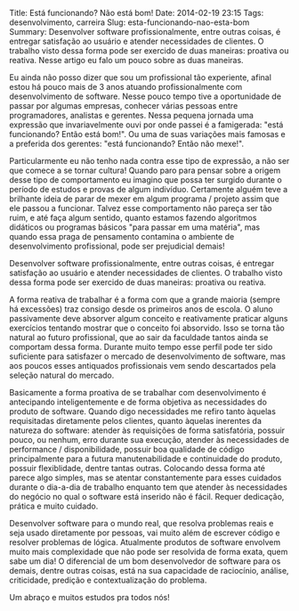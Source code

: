 Title: Está funcionando? Não está bom!
Date: 2014-02-19 23:15
Tags: desenvolvimento, carreira
Slug: esta-funcionando-nao-esta-bom  
Summary: Desenvolver software profissionalmente, entre outras coisas, é entregar satisfação ao usuário e atender necessidades de clientes. O trabalho visto dessa forma pode ser exercido de duas maneiras: proativa ou reativa. Nesse artigo eu falo um pouco sobre as duas maneiras.

Eu ainda não posso dizer que sou um profissional tão experiente, afinal estou há
pouco mais de 3 anos atuando profissionalmente com desenvolvimento de software.
Nesse pouco tempo tive a oportunidade de passar por algumas empresas, conhecer
várias pessoas entre programadores, analistas e gerentes. Nessa pequena jornada
uma expressão que invariavelmente ouvi por onde passei é a famigerada: "está
funcionando? Então está bom!". Ou uma de suas variações mais famosas e a
preferida dos gerentes: "está funcionando?  Então não mexe!".

Particularmente eu não tenho nada contra esse tipo de expressão, a não ser que
comece a se tornar cultura! Quando paro para pensar sobre a origem desse tipo de
comportamento eu imagino que possa ter surgido durante o período de estudos e
provas de algum indivíduo. Certamente alguém teve a brilhante ideia de parar de
mexer em algum programa / projeto assim que ele passou a funcionar. Talvez esse
comportamento não pareça ser tão ruim, e até faça algum sentido, quanto estamos
fazendo algoritmos didáticos ou programas básicos "para passar em uma matéria",
mas quando essa praga de pensamento contamina o ambiente de desenvolvimento
profissional, pode ser prejudicial demais!

Desenvolver software profissionalmente, entre outras coisas, é entregar
satisfação ao usuário e atender necessidades de clientes. O trabalho visto dessa
forma pode ser exercido de duas maneiras: proativa ou reativa.

A forma reativa de trabalhar é a forma com que a grande maioria (sempre há
excessões) traz consigo desde os primeiros anos de escola. O aluno passivamente
deve absorver algum conceito e reativamente praticar alguns exercícios tentando
mostrar que o conceito foi absorvido.  Isso se torna tão natural ao futuro
profissional, que ao sair da faculdade tantos ainda se comportam dessa forma.
Durante muito tempo esse perfil pode ter sido suficiente para satisfazer o
mercado de desenvolvimento de software, mas aos poucos esses antiquados
profissionais vem sendo descartados pela seleção natural do mercado.

Basicamente a forma proativa de se trabalhar com desenvolvimento é antecipando
inteligentemente e de forma objetiva as necessidades do produto de software.
Quando digo necessidades me refiro tanto àquelas requisitadas diretamente pelos
clientes, quanto àquelas inerentes da natureza do software: atender às
requisições de forma satisfatória, possuir pouco, ou nenhum, erro durante sua
execução, atender às necessidades de performance / disponibilidade, possuir boa
qualidade de código principalmente para a futura manutenabilidade e continuidade
do produto, possuir flexiblidade, dentre tantas outras. Colocando dessa forma
até parece algo simples, mas se atentar constantemente para esses cuidados
durante o dia-a-dia de trabalho enquanto tem que atender às necessidades do
negócio no qual o software está inserido não é fácil.  Requer dedicação,
prática e muito cuidado.

Desenvolver software para o mundo real, que resolva problemas reais e seja usado
diretamente por pessoas, vai muito além de escrever código e resolver problemas
de lógica. Atualmente produtos de software envolvem muito mais complexidade que
não pode ser resolvida de forma exata, quem sabe um dia! O diferencial de um bom
desenvolvedor de software para os demais, dentre outras coisas, está na sua
capacidade de raciocínio, análise, criticidade, predição e contextualização do
problema.

Um abraço e muitos estudos pra todos nós!

